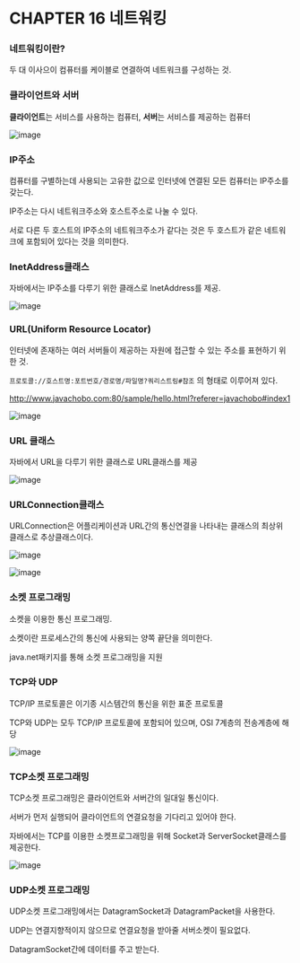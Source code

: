 # CHAPTER 16 네트워킹

### 네트워킹이란?

두 대 이사으이 컴퓨터를 케이블로 연결하여 네트워크를 구성하는 것.

### 클라이언트와 서버

**클라이언트**는 서비스를 사용하는 컴퓨터, **서버**는 서비스를 제공하는 컴퓨터

![image](https://user-images.githubusercontent.com/106286686/205445780-cfc80d67-9124-4dee-932c-5caaba36e733.png)

### IP주소

컴퓨터를 구별하는데 사용되는 고유한 값으로 인터넷에 연결된 모든 컴퓨터는 IP주소를 갖는다.

IP주소는 다시 네트워크주소와 호스트주소로 나눌 수 있다.

서로 다른 두 호스트의 IP주소의 네트워크주소가 같다는 것은 두 호스트가 같은 네트워크에 포함되어 있다는 것을 의미한다.

### InetAddress클래스

자바에서는 IP주소를 다루기 위한 클래스로 InetAddress를 제공.

![image](https://user-images.githubusercontent.com/106286686/205445796-eeef83e0-1608-4cb9-81cd-0e20761b77fe.png)

### URL(Uniform Resource Locator)

인터넷에 존재하는 여러 서버들이 제공하는 자원에 접근할 수 있는 주소를 표현하기 위한 것.

`프로토콜://호스트명:포트번호/경로명/파일명?쿼리스트링#참조` 의 형태로 이루어져 있다.

http://www.javachobo.com:80/sample/hello.html?referer=javachobo#index1

![image](https://user-images.githubusercontent.com/106286686/205445806-470e9865-cfd6-4b03-809f-7622123b9f6f.png)

### URL 클래스

자바에서 URL을 다루기 위한 클래스로 URL클래스를 제공

![image](https://user-images.githubusercontent.com/106286686/205445819-c105f5fc-191b-418d-bdcb-8feb129a69cd.png)

### URLConnection클래스

URLConnection은 어플리케이션과 URL간의 통신연결을 나타내는 클래스의 최상위 클래스로 추상클래스이다.

![image](https://user-images.githubusercontent.com/106286686/205445839-78c0d3b8-794d-4ce6-9b2d-2465bb4825eb.png)

![image](https://user-images.githubusercontent.com/106286686/205445862-7f043cde-4cb8-41be-bfe0-2d1ab4afb860.png)

### 소켓 프로그래밍

소켓을 이용한 통신 프로그래밍.

소켓이란 프로세스간의 통신에 사용되는 양쪽 끝단을 의미한다.

java.net패키지를 통해 소켓 프로그래밍을 지원

### TCP와 UDP

TCP/IP 프로토콜은 이기종 시스템간의 통신을 위한 표준 프로토콜

TCP와 UDP는 모두 TCP/IP 프로토콜에 포함되어 있으며, OSI 7계층의 전송계층에 해당

![image](https://user-images.githubusercontent.com/106286686/205445880-fcb983f9-2e93-42e4-9bf7-d01614ff7c5a.png)

### TCP소켓 프로그래밍

TCP소켓 프로그래밍은 클라이언트와 서버간의 일대일 통신이다.

서버가 먼저 실행되어 클라이언트의 연결요청을 기다리고 있어야 한다.

자바에서는 TCP를 이용한 소켓프로그래밍을 위해 Socket과 ServerSocket클래스를 제공한다.

![image](https://user-images.githubusercontent.com/106286686/205445919-f0be7f7a-b943-4f3d-8331-abfb32664cd9.png)

### UDP소켓 프로그래밍

UDP소켓 프로그래밍에서는 DatagramSocket과 DatagramPacket을 사용한다.

UDP는 연결지향적이지 않으므로 연결요청을 받아줄 서버소켓이 필요없다.

DatagramSocket간에 데이터를 주고 받는다.
